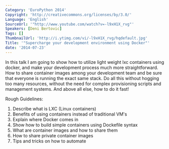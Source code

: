 ```yaml
---
Category: 'EuroPython 2014'
Copyright: 'http://creativecommons.org/licenses/by/3.0/'
Language: 'English'
SourceUrl: '"http://www.youtube.com/watch?v=-l9xH1X_rvg"'
Speakers: [Deni Bertovic]
Tags: []
ThumbnailUrl: 'http://i.ytimg.com/vi/-l9xH1X_rvg/hqdefault.jpg'
Title: '"Supercharge your development environment using Docker"'
date: '2014-07-23'
---
```

In this talk I am going to show how to utilize light weight lxc containers
using docker, and make your development process much more straightforward. How to share container images among your development team and be sure that everyone is running the exact same stack. Do all this without hogging too many resources, without the need for complex provisioning scripts and management systems. And above all else, how to do it fast!

Rough Guidelines:

1. Describe what is LXC  (Linux containers)
2. Benefits of using containers instead of traditional VM's
2. Explain where Docker comes in
3. Show how to build simple containers using Dockefile syntax
4. What are container images and how to share them
5. How to share private container images
6. Tips and tricks on how to automate 